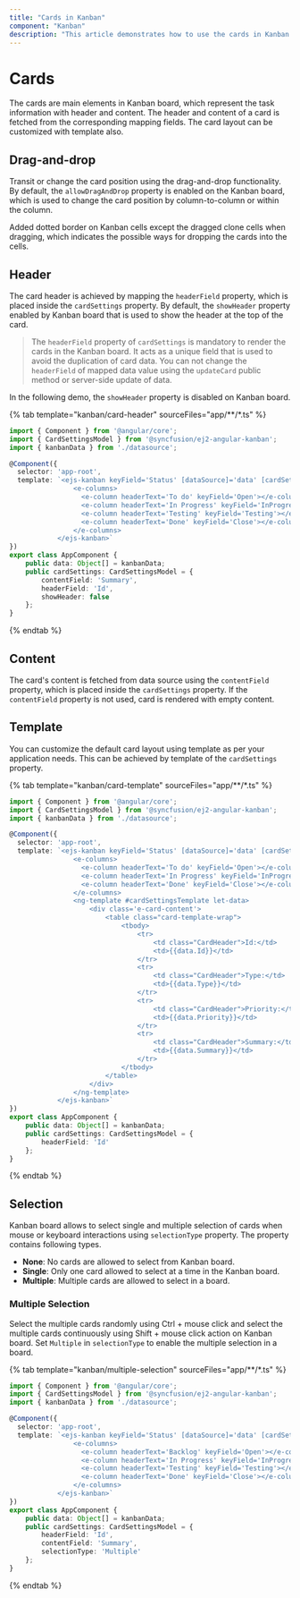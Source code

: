 ```yaml
---
title: "Cards in Kanban"
component: "Kanban"
description: "This article demonstrates how to use the cards in Kanban board and demonstrate and customize the card layout."
---
```


# Cards

The cards are main elements in Kanban board, which represent the task information with header and content. The header and content of a card is fetched from the corresponding mapping fields. The card layout can be customized with template also.

## Drag-and-drop

Transit or change the card position using the drag-and-drop functionality. By default, the `allowDragAndDrop` property is enabled on the Kanban board, which is used to change the card position by column-to-column or within the column.

Added dotted border on Kanban cells except the dragged clone cells when dragging, which indicates the possible ways for dropping the cards into the cells.

## Header

The card header is achieved by mapping the `headerField` property, which is placed inside the `cardSettings` property. By default, the `showHeader` property enabled by Kanban board that is used to show the header at the top of the card.

> The `headerField` property of `cardSettings` is mandatory to render the cards in the Kanban board. It acts as a unique field that is used to avoid the duplication of card data. You can not change the `headerField` of mapped data value using the `updateCard` public method or server-side update of data.

In the following demo, the `showHeader` property is disabled on Kanban board.

{% tab template="kanban/card-header" sourceFiles="app/**/*.ts" %}

```typescript
import { Component } from '@angular/core';
import { CardSettingsModel } from '@syncfusion/ej2-angular-kanban';
import { kanbanData } from './datasource';

@Component({
  selector: 'app-root',
  template: `<ejs-kanban keyField='Status' [dataSource]='data' [cardSettings]='cardSettings'>
                <e-columns>
                  <e-column headerText='To do' keyField='Open'></e-column>
                  <e-column headerText='In Progress' keyField='InProgress'></e-column>
                  <e-column headerText='Testing' keyField='Testing'></e-column>
                  <e-column headerText='Done' keyField='Close'></e-column>
                </e-columns>
            </ejs-kanban>`
})
export class AppComponent {
    public data: Object[] = kanbanData;
    public cardSettings: CardSettingsModel = {
        contentField: 'Summary',
        headerField: 'Id',
        showHeader: false
    };
}

```

{% endtab %}

## Content

The card's content is fetched from data source using the `contentField` property, which is placed inside the `cardSettings` property. If the `contentField` property is not used, card is rendered with empty content.

## Template

You can customize the default card layout using template as per your application needs. This can be achieved by template of the `cardSettings` property.

{% tab template="kanban/card-template" sourceFiles="app/**/*.ts" %}

```typescript
import { Component } from '@angular/core';
import { CardSettingsModel } from '@syncfusion/ej2-angular-kanban';
import { kanbanData } from './datasource';

@Component({
  selector: 'app-root',
  template: `<ejs-kanban keyField='Status' [dataSource]='data' [cardSettings]='cardSettings'>
                <e-columns>
                  <e-column headerText='To do' keyField='Open'></e-column>
                  <e-column headerText='In Progress' keyField='InProgress'></e-column>
                  <e-column headerText='Done' keyField='Close'></e-column>
                </e-columns>
                <ng-template #cardSettingsTemplate let-data>
                    <div class='e-card-content'>
                        <table class="card-template-wrap">
                            <tbody>
                                <tr>
                                    <td class="CardHeader">Id:</td>
                                    <td>{{data.Id}}</td>
                                </tr>
                                <tr>
                                    <td class="CardHeader">Type:</td>
                                    <td>{{data.Type}}</td>
                                </tr>
                                <tr>
                                    <td class="CardHeader">Priority:</td>
                                    <td>{{data.Priority}}</td>
                                </tr>
                                <tr>
                                    <td class="CardHeader">Summary:</td>
                                    <td>{{data.Summary}}</td>
                                </tr>
                            </tbody>
                        </table>
                    </div>
                </ng-template>
            </ejs-kanban>`
})
export class AppComponent {
    public data: Object[] = kanbanData;
    public cardSettings: CardSettingsModel = {
        headerField: 'Id'
    };
}

```

{% endtab %}

## Selection

Kanban board allows to select single and multiple selection of cards when mouse or keyboard interactions using `selectionType` property. The property contains following types.

* **None**: No cards are allowed to select from Kanban board.
* **Single**: Only one card allowed to select at a time in the Kanban board.
* **Multiple**: Multiple cards are allowed to select in a board.

### Multiple Selection

Select the multiple cards randomly using Ctrl + mouse click and select the multiple cards continuously using Shift + mouse click action on Kanban board. Set `Multiple` in `selectionType` to enable the multiple selection in a board.

{% tab template="kanban/multiple-selection" sourceFiles="app/**/*.ts" %}

```typescript
import { Component } from '@angular/core';
import { CardSettingsModel } from '@syncfusion/ej2-angular-kanban';
import { kanbanData } from './datasource';

@Component({
  selector: 'app-root',
  template: `<ejs-kanban keyField='Status' [dataSource]='data' [cardSettings]='cardSettings'>
                <e-columns>
                  <e-column headerText='Backlog' keyField='Open'></e-column>
                  <e-column headerText='In Progress' keyField='InProgress'></e-column>
                  <e-column headerText='Testing' keyField='Testing'></e-column>
                  <e-column headerText='Done' keyField='Close'></e-column>
                </e-columns>
            </ejs-kanban>`
})
export class AppComponent {
    public data: Object[] = kanbanData;
    public cardSettings: CardSettingsModel = {
        headerField: 'Id',
        contentField: 'Summary',
        selectionType: 'Multiple'
    };
}

```

{% endtab %}
